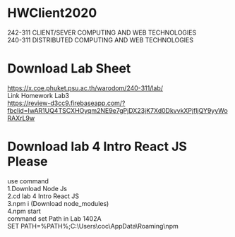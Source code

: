 # HWClient2020
242-311 CLIENT/SEVER COMPUTING AND WEB TECHNOLOGIES <br/>
240-311 DISTRIBUTED COMPUTING AND WEB TECHNOLOGIES

# Download Lab Sheet
https://x.coe.phuket.psu.ac.th/warodom/240-311/lab/ <br/>
Link Homework Lab3<br/>
https://review-d3cc9.firebaseapp.com/?fbclid=IwAR1UQ4TSCXHOyqm2NE9e7gPjDX23jK7Xd0DkvvkXPjfljQY9yyWoRAXrL9w
# Download lab 4 Intro React JS Please 
use command<br/>
1.Download Node Js <br/>
2.cd lab 4 Intro React JS<br/>
3.npm i (Download node_modules)<br/>
4.npm start
<br/>command set Path in Lab 1402A<br/>
SET PATH=%PATH%;C:\Users\coc\AppData\Roaming\npm
